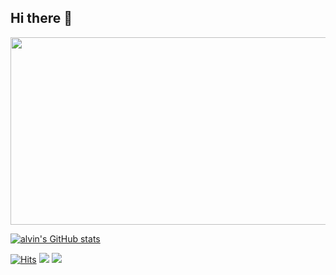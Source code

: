## Hi there 👋

<!--
**alvin081105/alvin081105** is a ✨ _special_ ✨ repository because its `README.md` (this file) appears on your GitHub profile.

Here are some ideas to get you started:

- 🔭 I’m currently working on ...
- 🌱 I’m currently learning ...
- 👯 I’m looking to collaborate on ...
- 🤔 I’m looking for help with ...
- 💬 Ask me about ...
- 📫 How to reach me: ...
- 😄 Pronouns: ...
- ⚡ Fun fact: ...<a href="https://www.gitanimals.org/en_US?utm_medium=image&utm_source=alvin081105&utm_content=farm">
<img
  src="https://render.gitanimals.org/farms/alvin081105"
  width="600"
  height="300"
/>
</a>
-->
<a href="https://www.gitanimals.org/en_US?utm_medium=image&utm_source=alvin081105&utm_content=farm">
<img
  src="https://render.gitanimals.org/farms/alvin081105"
  width="600"
  height="300"
/>
</a>


[![alvin's GitHub stats](https://github-readme-stats.vercel.app/api?username=alvin081105&show_icons=true&theme=테마a&count_private=true)](https://github.com/anuraghazra/github-readme-stats)

[![Hits](https://hits.seeyoufarm.com/api/count/incr/badge.svg?url=https%3A%2F%2Fgithub.com%2Fmin-0&count_bg=%2345DF22&title_bg=%23555555&icon=github.svg&icon_color=%23FFE4C4&title=hits&edge_flat=false)](https://hits.seeyoufarm.com)
<a href="https://velog.io/@alvin081105/posts"><img src="https://img.shields.io/badge/My tech blog-A9BCF5?style=flat-square&logo=GitHub Sponsors&logoColor=white&link=블로그 주소"/></a>
<a href="https://www.instagram.com/kimcaehwan_1/" target="_blank"><img src="https://img.shields.io/badge/Instagram-E4405F?style=flat-square&logo=Instagram&logoColor=white"/></a>
